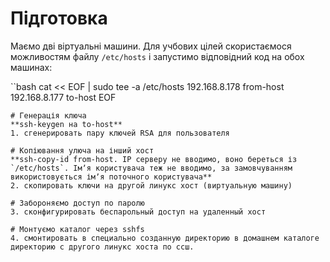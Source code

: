 # Підготовка
Маємо дві віртуальні машини. Для учбових цілей скористаємося можливостям файлу `/etc/hosts` і запустимо відповідний код на обох машинах:

``bash
cat << EOF | sudo tee -a /etc/hosts
192.168.8.178 from-host
192.168.8.177 to-host
EOF
```
# Генерація ключа
**ssh-keygen на to-host**
1. сгенерировать пару ключей RSA для пользователя

# Копіювання улюча на інший хост
**ssh-copy-id from-host. IP серверу не вводимо, воно береться із `/etc/hosts`. Імʼя користувача теж не вводимо, за замовчуванням використовується імʼя поточного користувача**
2. скопировать ключи на другой линукс хост (виртуальную машину)

# Забороняємо доступ по паролю
3. сконфигурировать беспарольный доступ на удаленный хост

# Монтуємо каталог через sshfs
4. смонтировать в специально созданную директорию в домашнем каталоге директорию с другого линукс хоста по ссш.
